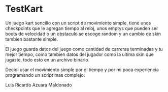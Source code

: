 # TestKart
 
 Un juego kart sencillo con un script de movimiento simple, tiene unos checkpoints que le agregan tiempo al reloj, unos emptys que pueden ser boots de velocidad o un obstaculo se escoge random y un cambio de skin tambien bastante simple.

 El juego guarda datos del juego como cantidad de carreras terminadas y tu mejor tiempo, como tambien datos del jugador como la ultima skin que jugaste, todo esto en un archivo binario.

 Decidi usar el movimiento simple por el tiempo y por mi poca experiencia programando un script mas complejo.

 Luis Ricardo Azuara Maldonado

